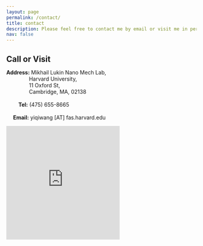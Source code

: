 ```yaml
---
layout: page
permalink: /contact/
title: contact
description: Please feel free to contact me by email or visit me in person!
nav: false
---
```


<div class="row justify-content-sm-center">
    <div class="col-sm-7 mt-3 mt-md-0">
      <p> <h1 style="font-size:150%;">Call or Visit</h1>
          <strong>Address:</strong> Mikhail Lukin Nano Mech Lab,<br>
          &emsp;&emsp;&emsp;&emsp;&nbsp;Harvard University,<br>
          &emsp;&emsp;&emsp;&emsp;&nbsp;11 Oxford St,<br>
          &emsp;&emsp;&emsp;&emsp;&nbsp;Cambridge, MA, 02138<br>
         <br>
         &emsp;&emsp;&nbsp;<strong>Tel:</strong> (475)&nbsp;655-8665<br>
         <br>
         &emsp;&nbsp;<strong>Email:</strong> yiqiwang&nbsp;[AT]&nbsp;fas.harvard.edu</p>
    </div>
    <div class="col-sm-5 mt-3 mt-md-0">
    <iframe src="https://www.google.com/maps/embed?pb=!1m18!1m12!1m3!1d19051.798900266178!2d-71.12397088830168!3d42.380424521921704!2m3!1f0!2f0!3f0!3m2!1i1024!2i768!4f13.1!3m3!1m2!1s0x89e377416a724fd9%3A0x9f1d6fa7e54e3c17!2sThe%20Laboratory%20for%20Integrated%20Science%20and%20Engineering!5e0!3m2!1sen!2sus!4v1691818901487!5m2!1sen!2sus" width="300" height="300" style="border:0;" allowfullscreen="" loading="lazy" referrerpolicy="no-referrer-when-downgrade"></iframe>
    </div>
</div>
